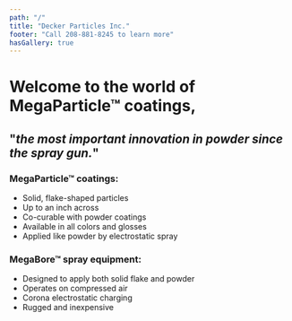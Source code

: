 ```yaml
---
path: "/"
title: "Decker Particles Inc."
footer: "Call 208-881-8245 to learn more"
hasGallery: true
---
```


# Welcome to the world of MegaParticle™ coatings,
## "*the most important innovation in powder since the spray gun.*"

### MegaParticle™ coatings:
+ Solid, flake-shaped particles
+ Up to an inch across
+ Co-curable with powder coatings
+ Available in all colors and glosses
+ Applied like powder by electrostatic spray

### MegaBore™ spray equipment:
+ Designed to apply both solid flake and powder
+ Operates on compressed air
+ Corona electrostatic charging
+ Rugged and inexpensive
